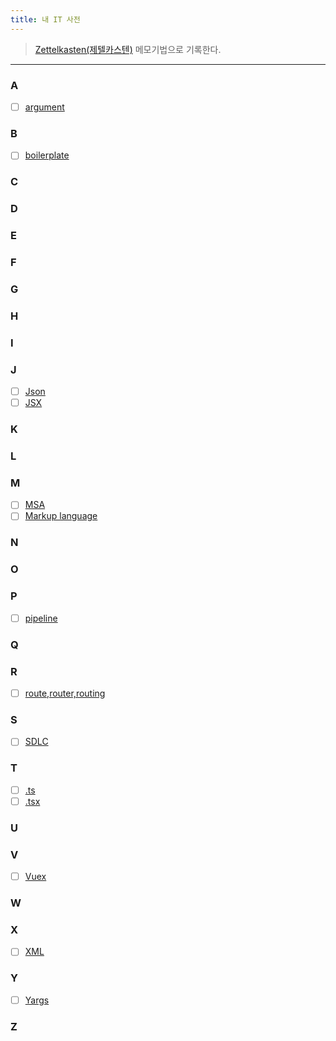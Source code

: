 ```yaml
---
title: 내 IT 사전
---
```


> [Zettelkasten(제텔카스텐)](#) 메모기법으로 기록한다.

---


### A
- [ ] [argument](argument)
### B
- [ ] [boilerplate](w_boilerplate)

### C

[//]: # (- [ ] [Cache]&#40;Cache&#41;)

### D

### E

### F

### G

### H

### I

### J
- [ ] [Json](w_JSON)
- [ ] [JSX](w_JSX)
### K

### L

### M
- [ ] [MSA](w_MSA)
- [ ] [Markup language](w_MU)

### N

### O

### P
- [ ] [pipeline](w_pipeline)

### Q

### R
- [ ] [route,router,routing](w_route)
### S
- [ ] [SDLC](w_SDLC)
### T
- [ ] [.ts](w_.ts)
- [ ] [.tsx](w_.tsx)

### U

### V
- [ ] [Vuex](w_vuex)
### W

### X
- [ ] [XML](w_XML)

### Y
- [ ] [Yargs](w_yarg)

### Z
